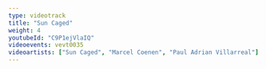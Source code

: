 ```yaml
---
type: videotrack
title: "Sun Caged"
weight: 4
youtubeId: "C9P1ejVlaIQ"
videoevents: vevt0035
videoartists: ["Sun Caged", "Marcel Coenen", "Paul Adrian Villarreal"]
---
```

